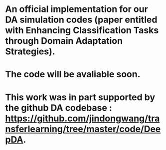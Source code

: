 # An official implementation for our DA simulation codes (paper entitled with Enhancing Classification Tasks through Domain Adaptation Strategies).
# The code will be avaliable soon.
# This work was in part supported by the github DA codebase : https://github.com/jindongwang/transferlearning/tree/master/code/DeepDA.
